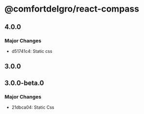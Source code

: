 # @comfortdelgro/react-compass

## 4.0.0

### Major Changes

- d51741c4: Static css

## 3.0.0

## 3.0.0-beta.0

### Major Changes

- 21dbca04: Static Css
